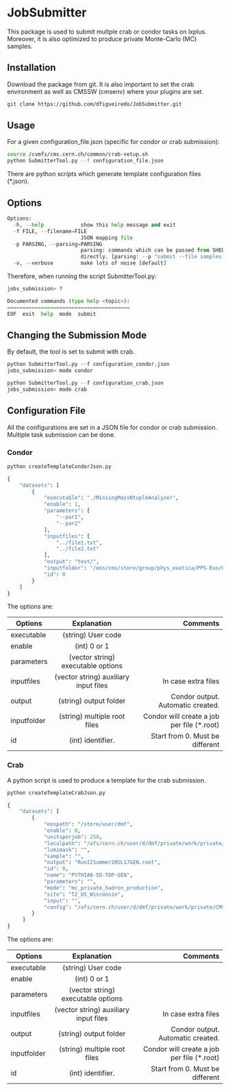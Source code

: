 # JobSubmitter

This package is used to submit multple crab or condor tasks on lxplus. Moreover, it is also optimized to produce private Monte-Carlo (MC) samples. 

## Installation

Download the package from git. It is also important to set the crab environment as well as CMSSW (cmsenv) where your plugins are set. 

```bash
git clone https://github.com/dfigueiredo/JobSubmitter.git
```

## Usage

For a given configuration_file.json (specific for condor or crab submission):

```bash
source /cvmfs/cms.cern.ch/common/crab-setup.sh
python SubmitterTool.py --f configuration_file.json
```

There are python scripts which generate template configuration files (*.json).

## Options

```python
Options:
  -h, --help            show this help message and exit
  -f FILE, --filename=FILE
                        JSON mapping file
  -p PARSING, --parsing=PARSING
                        parsing: commands which can be passed from SHELL
                        directly. [parsing: --p "submit --file samples.json"]
  -v, --verbose         make lots of noise [default]
```
Therefore, when running the script SubmitterTool.py:

```python
jobs_submission> ?

Documented commands (type help <topic>):
========================================
EOF  exit  help  mode  submit
```

## Changing the Submission Mode

By default, the tool is set to submit with crab.

```python
python SubmitterTool.py --f configuration_condor.json
jobs_submission> mode condor
```

```python
python SubmitterTool.py --f configuration_crab.json
jobs_submission> mode crab
```

## Configuration File

All the configurations are set in a JSON file for condor or crab submission. Multiple task submission can be done.

### Condor

```bash
python createTemplateCondorJson.py
```

```python
{
    "datasets": [
        {
            "executable": "./MissingMassNtupleAnalyzer", 
            "enable": 1, 
            "parameters": [
                "--par1", 
                "--par2" 
            ], 
            "inputfiles": [
                "../file1.txt", 
                "../file2.txt"
            ], 
            "output": "test/", 
            "inputfolder": "/eos/cms/store/group/phys_exotica/PPS-Exo/Grid/Test", 
            "id": 0
        }
    ]
}
```

The options are:

| Options       | Explanation | Comments |
| ------------- |:-------------:|-------------:|
| executable      | (string) User code |  |
| enable      | (int) 0 or 1 |  |
| parameters      | (vector string) executable options |  |
| inputfiles   | (vector string) auxiliary input files | In case extra files |
| output   | (string) output folder | Condor output. Automatic created. |
| inputfolder   | (string) multiple root files | Condor will create a job per file (*.root) |
| id   | (int) identifier. | Start from 0. Must be different |

### Crab

A python script is used to produce a template for the crab submission.

```bash
python createTemplateCrabJson.py 
```

```python
{
    "datasets": [
        {
            "eospath": "/store/user/dmf", 
            "enable": 0, 
            "unitsperjob": 250, 
            "localpath": "/afs/cern.ch/user/d/dmf/private/work/private/CMSPhysicsAnalysis/PrivateMCProduction/PPSMCProduction/working", 
            "lumimask": "", 
            "sample": "", 
            "output": "RunIISummer20UL17GEN.root", 
            "id": 0, 
            "name": "PYTHIA8-SD-TOP-GEN", 
            "parameters": "", 
            "mode": "mc_private_hadron_production", 
            "site": "T2_US_Wisconsin", 
            "input": "", 
            "config": "/afs/cern.ch/user/d/dmf/private/work/private/CMSPhysicsAnalysis/PrivateMCProduction/PPSMCProduction/working/SD-TOP-PYTHIA8_cfg.py"
        }
     ]
}
```

The options are:

| Options       | Explanation | Comments |
| ------------- |:-------------:|-------------:|
| executable      | (string) User code |  |
| enable      | (int) 0 or 1 |  |
| parameters      | (vector string) executable options |  |
| inputfiles   | (vector string) auxiliary input files | In case extra files |
| output   | (string) output folder | Condor output. Automatic created. |
| inputfolder   | (string) multiple root files | Condor will create a job per file (*.root) |
| id   | (int) identifier. | Start from 0. Must be different |

